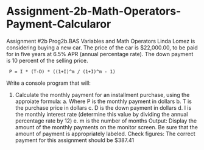 # Assignment-2b-Math-Operators-Payment-Calcularor

Assignment #2b Prog2b.BAS
Variables and Math Operators
Linda Lomez is considering buying a new car. The price of the car is $22,000.00, to be paid for in five years at 6.5% APR (annual percentage rate). The down payment is 10 percent of the selling price.

     P = I * (T-D) * ((1+I)^m / (1+I)^m - 1)

Write a console program that will:
1. Calculate the monthly payment for an installment purchase, using the approiate formula:
a. Where P is the monthly payment in dollars
b. T is the purchase price in dollars
c. D is the down payment in dollars
d. I is the monthly interest rate (determine this value by dividing the annual percentage rate by 12)
e. m is the number of months
Output:
Display the amount of the monthly payments on the monitor screen. Be sure that the amount of payment is appropriately labeled.
Check figures:
The correct payment for this assignment should be $387.41
